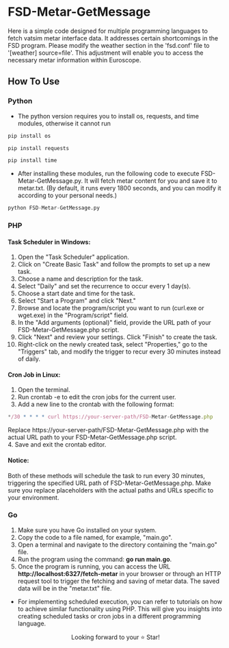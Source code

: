 # FSD-Metar-GetMessage
Here is a simple code designed for multiple programming languages to fetch vatsim metar interface data. It addresses certain shortcomings in the FSD program. Please modify the weather section in the 'fsd.conf' file to '[weather] source=file'. This adjustment will enable you to access the necessary metar information within Euroscope.

## How To Use

### Python

- The python version requires you to install os, requests, and time modules, otherwise it cannot run
````python
pip install os
````
````python
pip install requests
````
````python
pip install time
````
- After installing these modules, run the following code to execute FSD-Metar-GetMessage.py. It will fetch metar content for you and save it to metar.txt. (By default, it runs every 1800 seconds, and you can modify it according to your personal needs.)
````python
python FSD-Metar-GetMessage.py
````
### PHP

#### Task Scheduler in Windows:

1. Open the "Task Scheduler" application.
2. Click on "Create Basic Task" and follow the prompts to set up a new task.
3. Choose a name and description for the task.
4. Select "Daily" and set the recurrence to occur every 1 day(s).
5. Choose a start date and time for the task.
6. Select "Start a Program" and click "Next."
7. Browse and locate the program/script you want to run (curl.exe or wget.exe) in the "Program/script" field.
8. In the "Add arguments (optional)" field, provide the URL path of your FSD-Metar-GetMessage.php script.
9. Click "Next" and review your settings. Click "Finish" to create the task.
10. Right-click on the newly created task, select "Properties," go to the "Triggers" tab, and modify the trigger to recur every 30 minutes instead of daily.

#### Cron Job in Linux:

1. Open the terminal.
2. Run crontab -e to edit the cron jobs for the current user.
3. Add a new line to the crontab with the following format:
````javascript
*/30 * * * * curl https://your-server-path/FSD-Metar-GetMessage.php
````
Replace https://your-server-path/FSD-Metar-GetMessage.php with the actual URL path to your FSD-Metar-GetMessage.php script.<br>
4. Save and exit the crontab editor.

#### Notice:

Both of these methods will schedule the task to run every 30 minutes, triggering the specified URL path of FSD-Metar-GetMessage.php. Make sure you replace placeholders with the actual paths and URLs specific to your environment.

### Go

1. Make sure you have Go installed on your system.
2. Copy the code to a file named, for example, "main.go".
3. Open a terminal and navigate to the directory containing the "main.go" file.
4. Run the program using the command: **go run main.go**.
5. Once the program is running, you can access the URL **http://localhost:6327/fetch-metar** in your browser or through an HTTP request tool to trigger the fetching and saving of metar data. The saved data will be in the "metar.txt" file.

- For implementing scheduled execution, you can refer to tutorials on how to achieve similar functionality using PHP. This will give you insights into creating scheduled tasks or cron jobs in a different programming language.

<p align="center">
  Looking forward to your ⭐️ Star!
</p>

